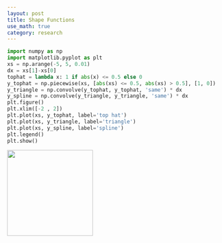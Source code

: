```yaml
---
layout: post
title: Shape Functions
use_math: true
category: research
---
```


```python
import numpy as np
import matplotlib.pyplot as plt
xs = np.arange(-5, 5, 0.01)
dx = xs[1]-xs[0]
tophat = lambda x: 1 if abs(x) <= 0.5 else 0
y_tophat = np.piecewise(xs, [abs(xs) <= 0.5, abs(xs) > 0.5], [1, 0])
y_triangle = np.convolve(y_tophat, y_tophat, 'same') * dx
y_spline = np.convolve(y_triangle, y_triangle, 'same') * dx
plt.figure()
plt.xlim([-2 , 2])
plt.plot(xs, y_tophat, label='top hat')
plt.plot(xs, y_triangle, label='triangle')
plt.plot(xs, y_spline, label='spline')
plt.legend()
plt.show()
```

<img src="/osunotebook/research/images/shape_functions.png" width="200" height="200"/>
